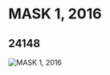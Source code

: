 # MASK 1, 2016
## 24148
![MASK 1, 2016](https://lc-www-live-s.legocdn.com/media/bricks/5/2/6134986.jpg)